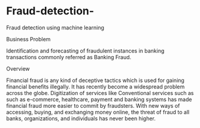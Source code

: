 # Fraud-detection-
Fraud detection using machine learning

Business Problem

Identification and forecasting of fraudulent instances in banking transactions commonly referred as Banking Fraud. 

Overview 

Financial fraud is any kind of deceptive tactics which is used for gaining financial benefits illegally. It has recently become a widespread problem across the globe. Digitization of services like Conventional services such as such as e-commerce, healthcare, payment and banking systems has made financial fraud more easier to commit by fraudsters. With new ways of accessing, buying, and exchanging money online, the threat of fraud to all banks, organizations, and individuals has never been higher.
